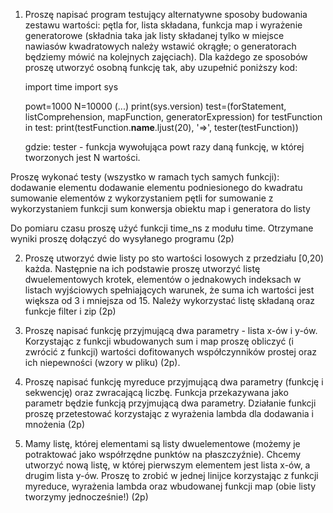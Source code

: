 1. Proszę napisać program testujący alternatywne sposoby budowania zestawu wartości: pętla for, lista składana, funkcja map i wyrażenie generatorowe (składnia taka jak listy składanej tylko w miejsce nawiasów kwadratowych należy wstawić okrągłe; o generatorach będziemy mówić na kolejnych zajęciach). Dla każdego ze sposobów proszę utworzyć osobną funkcję tak, aby uzupełnić poniższy kod:

    import time
    import sys
    
    powt=1000
    N=10000
    (...)
    print(sys.version)
    test=(forStatement, listComprehension, mapFunction, generatorExpression)
    for testFunction in test:
        print(testFunction.__name__.ljust(20), '=>', tester(testFunction))
    
    gdzie: tester - funkcja wywołująca powt razy daną funkcję, w której tworzonych jest N wartości.

Proszę wykonać testy (wszystko w ramach tych samych funkcji):
        dodawanie elementu
        dodawanie elementu podniesionego do kwadratu
        sumowanie elementów z wykorzystaniem pętli for
        sumowanie z wykorzystaniem funkcji sum
        konwersja obiektu map i generatora do listy

Do pomiaru czasu proszę użyć funkcji time_ns z modułu time. Otrzymane wyniki proszę dołączyć do wysyłanego programu (2p)

2. Proszę utworzyć dwie listy po sto wartości losowych z przedziału [0,20) każda. Następnie na ich podstawie proszę utworzyć listę dwuelementowych krotek, elementów o jednakowych indeksach w listach wyjściowych spełniających warunek, że suma ich wartości jest większa od 3 i mniejsza od 15. Należy wykorzystać listę składaną oraz funkcje filter i zip (2p)

3. Proszę napisać funkcję przyjmującą dwa parametry - lista x-ów i y-ów. Korzystając z funkcji wbudowanych sum i map proszę obliczyć (i zwrócić z funkcji) wartości dofitowanych współczynników prostej oraz ich niepewności (wzory w pliku) (2p).

4. Proszę napisać funkcję myreduce przyjmującą dwa parametry (funkcję i sekwencję) oraz zwracającą liczbę. Funkcja przekazywana jako parametr będzie funkcją przyjmującą dwa parametry. Działanie funkcji proszę przetestować korzystając z wyrażenia lambda dla dodawania i mnożenia (2p)

5. Mamy listę, której elementami są listy dwuelementowe (możemy je potraktować jako współrzędne punktów na płaszczyźnie). Chcemy utworzyć nową listę, w której pierwszym elementem jest lista x-ów, a drugim lista y-ów. Proszę to zrobić w jednej linijce korzystając z funkcji myreduce, wyrażenia lambda oraz wbudowanej funkcji map (obie listy tworzymy jednocześnie!) (2p)
